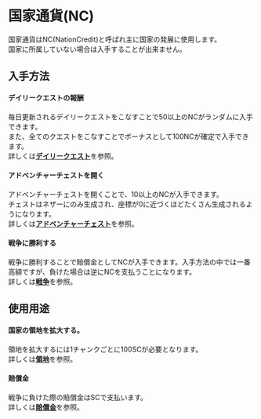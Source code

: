 # 国家通貨(NC)
国家通貨はNC(NationCredit)と呼ばれ主に国家の発展に使用します。  
国家に所属していない場合は入手することが出来ません。

## 入手方法
#### デイリークエストの報酬  

毎日更新されるデイリークエストをこなすことで50以上のNCがランダムに入手できます。  
また、全てのクエストをこなすことでボーナスとして100NCが確定で入手できます。  
詳しくは[**デイリークエスト**](/guide/dailyquest)を参照。

#### アドベンチャーチェストを開く  

アドベンチャーチェストを開くことで、10以上のNCが入手できます。  
チェストはネザーにのみ生成され、座標が0に近づくほどたくさん生成されるようになります。  
詳しくは[**アドベンチャーチェスト**](/guide/adventurechest)を参照。

#### 戦争に勝利する  

戦争に勝利することで賠償金としてNCが入手できます。入手方法の中では一番高額ですが、負けた場合は逆にNCを支払うことになります。  
詳しくは[**戦争**](/guide/war)を参照。


## 使用用途
#### 国家の領地を拡大する。  

領地を拡大するには1チャンクごとに100SCが必要となります。  
詳しくは[**領地**](/guide/territory)を参照。

#### 賠償金  

戦争に負けた際の賠償金はSCで支払います。  
詳しくは[**賠償金**](/guide/reparations)を参照。
